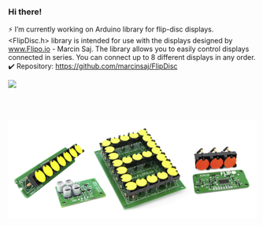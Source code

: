 ### Hi there!
  
⚡ I’m currently working on Arduino library for flip-disc displays.  
<FlipDisc.h> library is intended for use with the displays designed by www.Flipo.io - Marcin Saj.
The library allows you to easily control displays connected in series. You can connect up to 8 different displays in any order.  
✔️ Repository: https://github.com/marcinsaj/FlipDisc  

<a href="https://www.buymeacoffee.com/marcinsaj"><img src="https://img.buymeacoffee.com/button-api/?text=BUY ME A COFFEE&emoji=&slug=marcinsaj&button_colour=75b8fa&font_colour=000000&font_family=Lato&outline_colour=000000&coffee_colour=FFDD00" /></a>

</br></br>

![](https://github.com/marcinsaj/marcinsaj/blob/main/project-cover.jpg)


